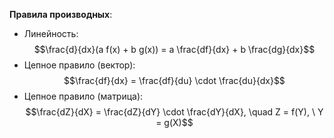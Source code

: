 **Правила производных**:
- Линейность:
  $$\frac{d}{dx}(a f(x) + b g(x)) = a \frac{df}{dx} + b \frac{dg}{dx}$$
- Цепное правило (вектор):
  $$\frac{df}{dx} = \frac{df}{du} \cdot \frac{du}{dx}$$
- Цепное правило (матрица):
  $$\frac{dZ}{dX} = \frac{dZ}{dY} \cdot \frac{dY}{dX}, \quad Z = f(Y), \ Y = g(X)$$